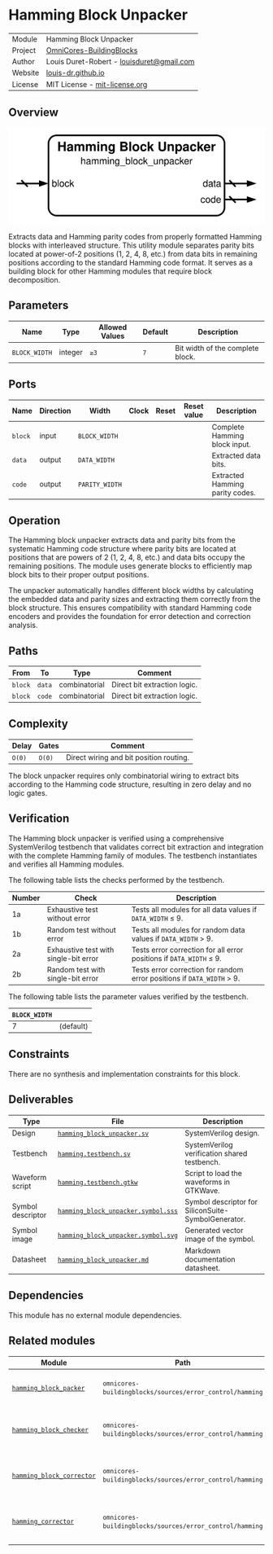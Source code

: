 # Hamming Block Unpacker

|         |                                                                                  |
| ------- | -------------------------------------------------------------------------------- |
| Module  | Hamming Block Unpacker                                                           |
| Project | [OmniCores-BuildingBlocks](https://github.com/Louis-DR/OmniCores-BuildingBlocks) |
| Author  | Louis Duret-Robert - [louisduret@gmail.com](mailto:louisduret@gmail.com)         |
| Website | [louis-dr.github.io](https://louis-dr.github.io)                                 |
| License | MIT License - [mit-license.org](https://mit-license.org)                         |

## Overview

![hamming_block_unpacker](hamming_block_unpacker.symbol.svg)

Extracts data and Hamming parity codes from properly formatted Hamming blocks with interleaved structure. This utility module separates parity bits located at power-of-2 positions (1, 2, 4, 8, etc.) from data bits in remaining positions according to the standard Hamming code format. It serves as a building block for other Hamming modules that require block decomposition.

## Parameters

| Name          | Type    | Allowed Values | Default | Description                      |
| ------------- | ------- | -------------- | ------- | -------------------------------- |
| `BLOCK_WIDTH` | integer | `≥3`           | `7`     | Bit width of the complete block. |

## Ports

| Name    | Direction | Width          | Clock | Reset | Reset value | Description                     |
| ------- | --------- | -------------- | ----- | ----- | ----------- | ------------------------------- |
| `block` | input     | `BLOCK_WIDTH`  |       |       |             | Complete Hamming block input.   |
| `data`  | output    | `DATA_WIDTH`   |       |       |             | Extracted data bits.            |
| `code`  | output    | `PARITY_WIDTH` |       |       |             | Extracted Hamming parity codes. |

## Operation

The Hamming block unpacker extracts data and parity bits from the systematic Hamming code structure where parity bits are located at positions that are powers of 2 (1, 2, 4, 8, etc.) and data bits occupy the remaining positions. The module uses generate blocks to efficiently map block bits to their proper output positions.

The unpacker automatically handles different block widths by calculating the embedded data and parity sizes and extracting them correctly from the block structure. This ensures compatibility with standard Hamming code encoders and provides the foundation for error detection and correction analysis.

## Paths

| From    | To     | Type          | Comment                      |
| ------- | ------ | ------------- | ---------------------------- |
| `block` | `data` | combinatorial | Direct bit extraction logic. |
| `block` | `code` | combinatorial | Direct bit extraction logic. |

## Complexity

| Delay  | Gates  | Comment                                 |
| ------ | ------ | --------------------------------------- |
| `O(0)` | `O(0)` | Direct wiring and bit position routing. |

The block unpacker requires only combinatorial wiring to extract bits according to the Hamming code structure, resulting in zero delay and no logic gates.

## Verification

The Hamming block unpacker is verified using a comprehensive SystemVerilog testbench that validates correct bit extraction and integration with the complete Hamming family of modules. The testbench instantiates and verifies all Hamming modules.

The following table lists the checks performed by the testbench.

| Number | Check                                 | Description                                                            |
| ------ | ------------------------------------- | ---------------------------------------------------------------------- |
| 1a     | Exhaustive test without error         | Tests all modules for all data values if `DATA_WIDTH` ≤ 9.             |
| 1b     | Random test without error             | Tests all modules for random data values if `DATA_WIDTH` > 9.          |
| 2a     | Exhaustive test with single-bit error | Tests error correction for all error positions if `DATA_WIDTH` ≤ 9.    |
| 2b     | Random test with single-bit error     | Tests error correction for random error positions if `DATA_WIDTH` > 9. |

The following table lists the parameter values verified by the testbench.

| `BLOCK_WIDTH` |           |
| ------------- | --------- |
| 7             | (default) |

## Constraints

There are no synthesis and implementation constraints for this block.

## Deliverables

| Type              | File                                                                     | Description                                         |
| ----------------- | ------------------------------------------------------------------------ | --------------------------------------------------- |
| Design            | [`hamming_block_unpacker.sv`](hamming_block_unpacker.sv)                 | SystemVerilog design.                               |
| Testbench         | [`hamming.testbench.sv`](hamming.testbench.sv)                           | SystemVerilog verification shared testbench.        |
| Waveform script   | [`hamming.testbench.gtkw`](hamming.testbench.gtkw)                       | Script to load the waveforms in GTKWave.            |
| Symbol descriptor | [`hamming_block_unpacker.symbol.sss`](hamming_block_unpacker.symbol.sss) | Symbol descriptor for SiliconSuite-SymbolGenerator. |
| Symbol image      | [`hamming_block_unpacker.symbol.svg`](hamming_block_unpacker.symbol.svg) | Generated vector image of the symbol.               |
| Datasheet         | [`hamming_block_unpacker.md`](hamming_block_unpacker.md)                 | Markdown documentation datasheet.                   |

## Dependencies

This module has no external module dependencies.

## Related modules

| Module                                                  | Path                                                     | Comment                                   |
| ------------------------------------------------------- | -------------------------------------------------------- | ----------------------------------------- |
| [`hamming_block_packer`](hamming_block_packer.md)       | `omnicores-buildingblocks/sources/error_control/hamming` | Inverse operation for block formation.    |
| [`hamming_block_checker`](hamming_block_checker.md)     | `omnicores-buildingblocks/sources/error_control/hamming` | Uses block unpacker for error checking.   |
| [`hamming_block_corrector`](hamming_block_corrector.md) | `omnicores-buildingblocks/sources/error_control/hamming` | Uses block unpacker for error correction. |
| [`hamming_corrector`](hamming_corrector.md)             | `omnicores-buildingblocks/sources/error_control/hamming` | Uses block unpacker for data extraction.  |
